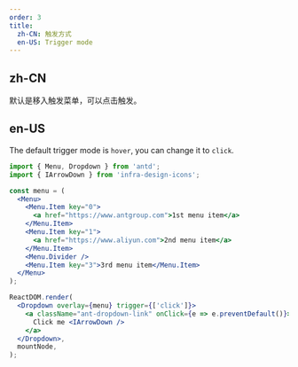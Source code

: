 ```yaml
---
order: 3
title:
  zh-CN: 触发方式
  en-US: Trigger mode
---
```


## zh-CN

默认是移入触发菜单，可以点击触发。

## en-US

The default trigger mode is `hover`, you can change it to `click`.

```jsx
import { Menu, Dropdown } from 'antd';
import { IArrowDown } from 'infra-design-icons';

const menu = (
  <Menu>
    <Menu.Item key="0">
      <a href="https://www.antgroup.com">1st menu item</a>
    </Menu.Item>
    <Menu.Item key="1">
      <a href="https://www.aliyun.com">2nd menu item</a>
    </Menu.Item>
    <Menu.Divider />
    <Menu.Item key="3">3rd menu item</Menu.Item>
  </Menu>
);

ReactDOM.render(
  <Dropdown overlay={menu} trigger={['click']}>
    <a className="ant-dropdown-link" onClick={e => e.preventDefault()}>
      Click me <IArrowDown />
    </a>
  </Dropdown>,
  mountNode,
);
```
